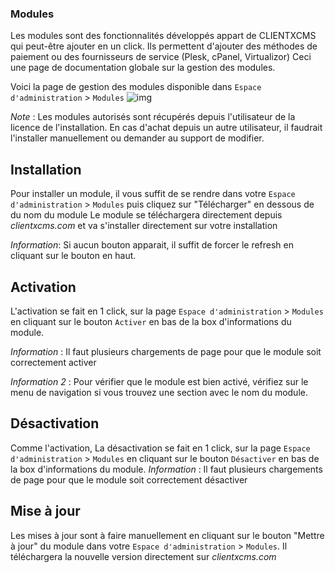 ### Modules
Les modules sont des fonctionnalités développés appart de CLIENTXCMS qui peut-être ajouter en un click. Ils permettent d'ajouter des méthodes de paiement ou des fournisseurs de service (Plesk, cPanel, Virtualizor)
Ceci une page de documentation globale sur la gestion des modules.

Voici la page de gestion des modules disponible dans `Espace d'administration` > `Modules`
![img](https://media.discordapp.net/attachments/598633976768364544/860445833450356766/unknown.png)

*Note* : Les modules autorisés sont récupérés depuis l'utilisateur de la licence de l'installation. En cas d'achat depuis un autre utilisateur, il faudrait l'installer manuellement ou demander au support de modifier.
## Installation
Pour installer un module, il vous suffit de se rendre dans votre `Espace d'administration` > `Modules` puis cliquez sur "Télécharger" en dessous de du nom du module
Le module se téléchargera directement depuis *clientxcms.com* et va s'installer directement sur votre installation

*Information*: Si aucun bouton apparait, il suffit de forcer le refresh en cliquant sur le bouton en haut.

## Activation

L'activation se fait en 1 click, sur la page `Espace d'administration` > `Modules` en cliquant sur le bouton `Activer` en bas de la box d'informations du module.

*Information* : Il faut plusieurs chargements de page pour que le module soit correctement activer

*Information 2* : Pour vérifier que le module est bien activé, vérifiez sur le menu de navigation si vous trouvez une section avec le nom du module.
## Désactivation
Comme l'activation, La désactivation se fait en 1 click, sur la page `Espace d'administration` > `Modules` en cliquant sur le bouton `Désactiver` en bas de la box d'informations du module.
*Information* : Il faut plusieurs chargements de page pour que le module soit correctement désactiver

## Mise à jour

Les mises à jour sont à faire manuellement en cliquant sur le bouton "Mettre à jour" du module dans votre `Espace d'administration` > `Modules`. Il téléchargera la nouvelle version directement sur *clientxcms.com*
